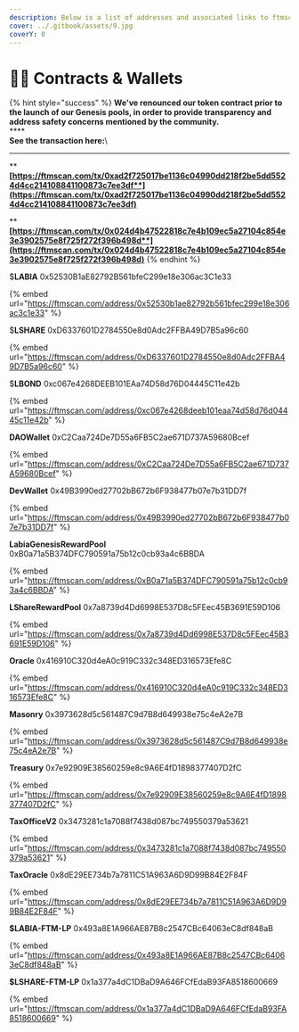 ```yaml
---
description: Below is a list of addresses and associated links to ftmscan
cover: ../.gitbook/assets/9.jpg
coverY: 0
---
```


# 👩🚒 Contracts & Wallets

{% hint style="success" %}
**We've renounced our token contract prior to the launch of our Genesis pools, in order to provide transparency and address safety concerns mentioned by the community.** \
****\
**See the transaction here:**\
****

****[**https://ftmscan.com/tx/0xad2f725017be1136c04990dd218f2be5dd5524d4cc214108841100873c7ee3df**](https://ftmscan.com/tx/0xad2f725017be1136c04990dd218f2be5dd5524d4cc214108841100873c7ee3df)****

****[**https://ftmscan.com/tx/0x024d4b47522818c7e4b109ec5a27104c854e3e3902575e8f725f272f396b498d**](https://ftmscan.com/tx/0x024d4b47522818c7e4b109ec5a27104c854e3e3902575e8f725f272f396b498d)****
{% endhint %}



$**LABIA** 0x52530B1aE82792B561bfeC299e18e306ac3C1e33&#x20;

{% embed url="https://ftmscan.com/address/0x52530b1ae82792b561bfec299e18e306ac3c1e33" %}

$**LSHARE** 0xD6337601D2784550e8d0Adc2FFBA49D7B5a96c60&#x20;

{% embed url="https://ftmscan.com/address/0xD6337601D2784550e8d0Adc2FFBA49D7B5a96c60" %}

$**LBOND** 0xc067e4268DEEB101EAa74D58d76D04445C11e42b&#x20;

{% embed url="https://ftmscan.com/address/0xc067e4268deeb101eaa74d58d76d04445c11e42b" %}

**DAOWallet** 0xC2Caa724De7D55a6FB5C2ae671D737A59680Bcef&#x20;

{% embed url="https://ftmscan.com/address/0xC2Caa724De7D55a6FB5C2ae671D737A59680Bcef" %}

**DevWallet** 0x49B3990ed27702bB672b6F938477b07e7b31DD7f

{% embed url="https://ftmscan.com/address/0x49B3990ed27702bB672b6F938477b07e7b31DD7f" %}

**LabiaGenesisRewardPool** 0xB0a71a5B374DFC790591a75b12c0cb93a4c6BBDA&#x20;

{% embed url="https://ftmscan.com/address/0xB0a71a5B374DFC790591a75b12c0cb93a4c6BBDA" %}

**LShareRewardPool** 0x7a8739d4Dd6998E537D8c5FEec45B3691E59D106&#x20;

{% embed url="https://ftmscan.com/address/0x7a8739d4Dd6998E537D8c5FEec45B3691E59D106" %}

**Oracle** 0x416910C320d4eA0c919C332c348ED316573Efe8C&#x20;

{% embed url="https://ftmscan.com/address/0x416910C320d4eA0c919C332c348ED316573Efe8C" %}

**Masonry** 0x3973628d5c561487C9d7B8d649938e75c4eA2e7B&#x20;

{% embed url="https://ftmscan.com/address/0x3973628d5c561487C9d7B8d649938e75c4eA2e7B" %}

**Treasury** 0x7e92909E38560259e8c9A6E4fD1898377407D2fC&#x20;

{% embed url="https://ftmscan.com/address/0x7e92909E38560259e8c9A6E4fD1898377407D2fC" %}

**TaxOfficeV2** 0x3473281c1a7088f7438d087bc749550379a53621&#x20;

{% embed url="https://ftmscan.com/address/0x3473281c1a7088f7438d087bc749550379a53621" %}

**TaxOracle** 0x8dE29EE734b7a7811C51A963A6D9D99B84E2F84F&#x20;

{% embed url="https://ftmscan.com/address/0x8dE29EE734b7a7811C51A963A6D9D99B84E2F84F" %}

**$LABIA-FTM-LP** 0x493a8E1A966AE87B8c2547CBc64063eC8df848aB&#x20;

{% embed url="https://ftmscan.com/address/0x493a8E1A966AE87B8c2547CBc64063eC8df848aB" %}

**$LSHARE-FTM-LP** 0x1a377a4dC1DBaD9A646FCfEdaB93FA8518600669&#x20;

{% embed url="https://ftmscan.com/address/0x1a377a4dC1DBaD9A646FCfEdaB93FA8518600669" %}
